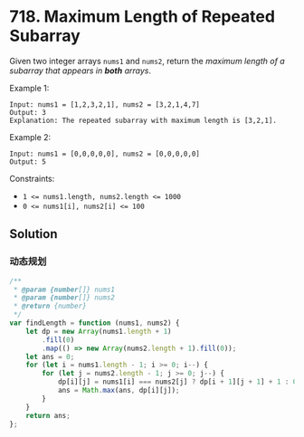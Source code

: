 # 718. Maximum Length of Repeated Subarray

Given two integer arrays `nums1` and `nums2`, return the _maximum length of a subarray that appears in **both** arrays_.

Example 1:

```
Input: nums1 = [1,2,3,2,1], nums2 = [3,2,1,4,7]
Output: 3
Explanation: The repeated subarray with maximum length is [3,2,1].
```

Example 2:

```
Input: nums1 = [0,0,0,0,0], nums2 = [0,0,0,0,0]
Output: 5
```

Constraints:

-   `1 <= nums1.length, nums2.length <= 1000`
-   `0 <= nums1[i], nums2[i] <= 100`

## Solution

### 动态规划

```js
/**
 * @param {number[]} nums1
 * @param {number[]} nums2
 * @return {number}
 */
var findLength = function (nums1, nums2) {
    let dp = new Array(nums1.length + 1)
        .fill(0)
        .map(() => new Array(nums2.length + 1).fill(0));
    let ans = 0;
    for (let i = nums1.length - 1; i >= 0; i--) {
        for (let j = nums2.length - 1; j >= 0; j--) {
            dp[i][j] = nums1[i] === nums2[j] ? dp[i + 1][j + 1] + 1 : 0;
            ans = Math.max(ans, dp[i][j]);
        }
    }
    return ans;
};
```
